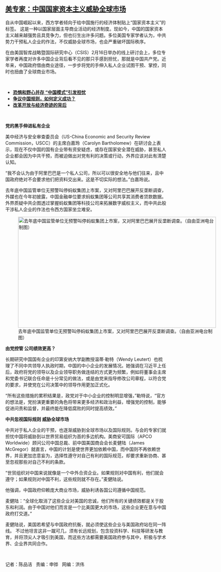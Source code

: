 <!--1613518756000-->
[美专家：中国国家资本主义威胁全球市场](https://www.rfa.org/mandarin/yataibaodao/junshiwaijiao/cm-02162021110447.html)
------

<p></p><p>自从中国崛起以来，西方学者倾向于给中国施行的经济体制贴上“国家资本主义”的标签。 这是一种以国家层面主导商业活动的经济制度。现如今，中国的国家资本主义越来越强势且具竞争力，但也衍生出许多问题。多位美国专家学者认为，中共势力干预私人企业的作法，不仅威胁全球市场，也会严重破坏国际秩序。</p><p>在由美国智库战略暨国际研究中心（CSIS）2月16日举办的线上研讨会上，多位专家学者再度对许多中国企业背后看不见的那只手感到担忧，那就是中国共产党。近年来，中国政府借由商业途径，一步步将党的手伸入私人企业试图干预、掌控，同时也扭曲了全球商业市场。</p><p><br/></p><ul><li><a href="https://www.rfa.org/mandarin/yataibaodao/junshiwaijiao/cc-04272020135817.html"><strong>恐惧和野心并存 “中国模式”引发担忧</strong></a></li><li><strong><a href="https://www.rfa.org/mandarin/pinglun/chenpokong/js-11262018101059.html">争议中国规则，如何定义成功？</a></strong></li><li><strong><a href="https://www.rfa.org/mandarin/pinglun/tengbiao/tb-12182018112036.html">改革开放与经济奇迹的背后</a></strong></li></ul><p><br/></p><p><strong>党的黑手伸进私有企业</strong></p><p>美中经济与安全审查委员会（US-China Economic and Security Review Commission，USCC）的主席白嘉玲（Carolyn Bartholomew）在研讨会上表示，现在不仅中国的国有企业带有资安疑虑，或存在国家安全潜在威胁，甚至私人企业都会因为中共干预，而被迫做出对党有利的决策或行动，外界应该对此有清楚认知。</p><p>“我不会认为由于阿里巴巴是一个私人公司，所以可以很安全地与他们往来，且中国政府绝对不会要求他们把资料交出来。这是不切实际的想法。”白嘉玲说。</p><p>去年底中国监管单位无预警叫停蚂蚁集团上市案，又对阿里巴巴展开反垄断调查，外媒也在今年初披露，中国金融单位要求蚂蚁集团等公司共享其消费者贷款数据。外界质疑中共企图透过掌握蚂蚁集团等科技公司来拓展数字威权主义，而中共此般干涉私人企业的作法也令西方国家坐立难安。</p><p><figure class="image-richtext image-inline captioned" style="width:620px;"><img alt="去年底中国监管单位无预警叫停蚂蚁集团上市案，又对阿里巴巴展开反垄断调查。（自由亚洲电台制图）" height="348" src="https://www.rfa.org/mandarin/yataibaodao/junshiwaijiao/cm-02162021110447.html/cm0214a.jpg/@@images/27a8d697-53db-4c52-b528-f31e34f781ab.jpeg" title="cm0214a.jpg" width="620"/><figcaption class="image-caption">去年底中国监管单位无预警叫停蚂蚁集团上市案，又对阿里巴巴展开反垄断调查。（自由亚洲电台制图）</figcaption><small></small></figure></p><p><strong>由党控管 公司绩效更高？</strong></p><p>长期研究中国国有企业的印第安纳大学副教授温蒂·勒特（Wendy Leutert）也梳理了不同中共领导人执政时期，中国的中小企业的发展情况。她强调在习近平上任后，政府将党的领导以及企业领导职务做连结的方式更为频繁，例如将董事会主席和党委书记联合任命是十分常见的做法，或是由党来指导修改公司章程，以符合党的要求，并使党在公司决策中的领导作用更加正式化。</p><p>“所有这些措施的累积结果是，政党对于中小企业的控制明显增强，”勒特说，“官方的想法是，党扮演更重要的角色将带来更多经济和政治利益，增强党的控制，能够促进问责和监督，并最终能在降低腐败的同时提高绩效。”</p><p><strong>中共忽视国际规则 威胁全球市场</strong></p><p>中共对于私人企业的干预，也逐渐威胁到全球市场以及国际规则。与会的专家们就担忧中国将威胁到以世界贸易组织为首的多边机构。美商安可国际（APCO Worldwide）顾问公司中国总裁、前中国美国商会会长麦健陆（James McGregor）就直言，中国的计划是使世界更加依赖中国，而中国则不再依赖世界，并且更加恣意妄为，选择性遵守对自己有利的国际规范，却要求重新协商、甚至忽视那些对自己不利的条款。</p><p>“世贸组织对中国来说就像是一个中外合资企业。如果规则对中国有利，他们就会遵守；如果规则对中国不利，这些规则就不存在。”麦健陆说。</p><p>他强调，中国政府仰赖庞大商业市场，威胁利诱各国公司遵循中国规范。</p><p>麦健陆：“全球化取消了这些企业对美国的忠诚，他们所有的关键绩效都是关于股东和利润。由于中国对他们而言是一个比美国更大的市场，这些企业更在意与中国政府打交道。”</p><p>麦健陆说，美国若希望与中国政府抗衡，就必须使这些企业与美国政府站在同一阵线。 不过他坦言这非一蹴可几，须有长远规划，包含投资科学、科技等研发与教育，并将顶尖人才吸引到美国，而这些方法都需要美国政府参与其中，积极与学术界、企业界共同合作。</p><p><br/></p><p>记者：陈品洁   责编：申铧   网编：洪伟</p>
